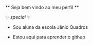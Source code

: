 ** Seja bem vindo ao meu perfil **

✨ _special_ ✨

- Sou aluna da escola Jânio Quadros

- Estou aqui para aprender o githup

